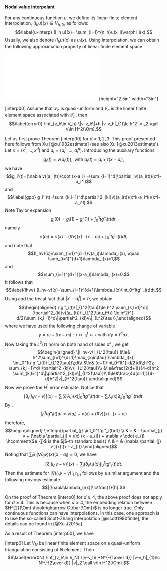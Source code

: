 #### Nodal value interpolant

For any continuous function $u$, we define its linear finite element
interpolation, $(I_h u)(x)\in V_{h,0}$, as follows: $$\label{u-interp}
(I_h u)(x)= \sum_{i=1}^{n_h}u(x_i)\varphi_i(x).$$ Usually, we also
denote $(I_h u)(x)$ as $u_I(x)$. Using interpolation, we can obtain the
following approximation property of linear finite element space.

![Approximation of finite element
space.[]{data-label="Interpolation"}](figures/fdsolutions.pdf){height="2.5in"
width="3in"}

\[interp00\] Assume that $\mathcal T_h$ is quasi-uniform and $V_h$ is
the linear finite element space associated with $\mathcal T_h$, then
$$\label{error0}
\inf_{v_h\in V_h} \|v-v_h\|+h |v-v_h|_{1}\lc h^2 |v|_2
        \qall v\in H^2(\Om).$$

Let us first prove Theorem \[interp00\] for $d=1, 2, 3$. This proof
presented here follows from Xu [@xu1982estimate] (see also
Xu [@xu2013estimate]). Let $x=(x^1,\ldots, x^d)$ and
$a_i=(a^1_{i}, \ldots, a^d_{i})$. Introducing the auxiliary functions
$$g_i(t)=v(a_i(t)),\mbox{  with  }  a_i(t)=a_i+t(x-a_i),$$ we have
$$g_i'(t)=(\nabla v)(a_i(t))\cdot (x-a_i)
=\sum_{l=1}^d(\partial_lv)(a_i(t))(x^l-a_i^l)$$ and $$\label{gpp}
g_i''(t)=\sum_{k,l=1}^d\partial^2_{kl}v)(a_i(t))(x^k-a_i^k)(x^l-a_i^l).$$
Note Taylor expansion $$g_i(0)=g_i(1)-g_i'(1)+\int_0^1tg''_i(t)dt,$$
namely $$\label{Taylor_vi}
v(a_i)=v(x)-(\nabla v)(x)\cdot (x-a_i)+\int_0^1tg''_i(t)dt,$$ and note
that
$$(I_hv)(x)=\sum_{i=1}^{d+1}v(a_i)\lambda_i(x), \quad \sum_{i=1}^{d+1}\lambda_i(x)=1,$$
and $$\sum_{i=1}^{d+1}(x-a_i)\lambda_i(x)=0.$$ It follows that
$$\label{Ihvv}
(I_hv-v)(x)=\sum_{i=1}^{d+1}\lambda_i(x)\int_0^1tg''_i(t)dt.$$ Using and
the trivial fact that $|x^l-a_i^l|\le h$, we obtain $$\begin{aligned}
\|g''_i(t)\|_{L^2(\tau)}\le h^2
\sum_{k,l=1}^d\|(\partial^2_{kl}v)(a_i(t))\|_{L^2(\tau_i^t)}
\le h^2t^{-d/2}\sum_{k,l=1}^d\|\partial^2_{kl}v\|_{L^2(\tau)},\end{aligned}$$
where we have used the following change of variable
$$y=a_i+t(x-a_i): \tau\mapsto \tau_i^t\subset\tau \mbox{ with } dy=t^ddx.$$
Now taking the $L^2(\tau)$ norm on both hand of sides of , we get
$$\begin{aligned}
\|I_hv-v\|_{L^2(\tau)}
&\le& h^2\sum_{i=1}^{d+1}\max_{x\in\tau}|\lambda_i(x)|
\int_0^1t\|g''_i(t)\|_{L^2(\tau)}\;dt\\
&\le& (d+1)\int_0^1t^{-d/2}dt\;h^2\;
\sum_{k,l=1}^d\|\partial^2_{kl}v\|_{L^2(\tau)}\\
&\le&\frac{2(d+1)}{4-d}h^2
\sum_{k,l=1}^d\|\partial^2_{kl}v\|_{L^2(\tau)}\\
&\le&\frac{4d(d+1)}{4-d}h^2|v|_{H^2(\tau)}.\end{aligned}$$ Now we prove
the $H^1$ error estimate. Notice that
$$[\partial_{j}( I_{h} v - v)](x) = \sum_{i} (\partial_{j} \lambda_{i} )(x) \int_{0}^{1} t g''_{i}(t) dt + \sum_{i} \lambda_{i}(x) \partial_{j} \int_{0}^{1} t g''_{i}(t) dt.$$
By ,
$$\int_0^1tg''_i(t)dt = v(a_i) - v(x) + (\nabla v)(x)\cdot (x-a_i)$$
therefore, $$\begin{aligned}
\lefteqn{\partial_{j} \int_0^1tg''_i(t)dt} \\
& = & - \partial_{j} v + (\nabla \partial_{j} v )(x) (x - a_{i}) + \nabla v \cdot e_{j} 
\hcomment{$e_{j}$ is the $j$-th standard basis}  \\
& = & (\nabla \partial_{j} v )(x) (x - a_{i}).\end{aligned}$$ Noting
that $\sum_{i} \lambda_{i}( \nabla \partial_{j} v )(x) (x - a_{i}) = 0$,
we have
$$[\partial_{j}( I_{h} v - v)](x) = \sum_{i} (\partial_{j} \lambda_{i} )(x) \int_{0}^{1} t g''_{i}(t) dt.$$
Then the estimate for $|\nabla(I_hv-v)|_{L^2(\tau)}$ follows by a
similar argument and the following obvious estimate
$$|(\nabla\lambda_i)(x)|\lc\frac{1}{h}.$$

On the proof of Theorem \[interp0\] for $d\ge 4$, the above proof does
not apply for $d \ge 4$. This is because when $d \ge 4$, the embedding
relation between $H^{2}(\Om) \hookrightarrow C(\bar{\Om})$ is no longer
true. Only continuous functions can have interpolations. In this case,
one approach is to use the so-called Scott-Zhang interpolation
[@scott1990finite], the details can be found in [@Xu.J2015a].

As a result of Theorem \[interp00\], we have

\[interp0\] Let $V_N$ be linear finite element space on a quasi-uniform
triangulation consisting of $N$ element. Then $$\label{error0N}
\inf_{v_h\in V_N} \|v-v_h\|+N^{-{1\over d}} |v-v_h|_{1}\lc N^{-{2\over d}} |v|_2
        \qall v\in H^2(\Om).$$
